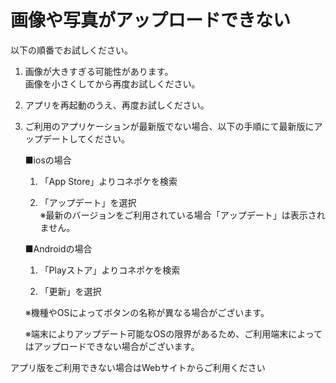 # 画像や写真がアップロードできない  

以下の順番でお試しください。

1. 画像が大きすぎる可能性があります。  
画像を小さくしてから再度お試しください。

1. アプリを再起動のうえ、再度お試しください。

1. ご利用のアプリケーションが最新版でない場合、以下の手順にて最新版にアップデートしてください。

    ■iosの場合
   1. 「App Store」よりコネポケを検索

   1. 「アップデート」を選択  
※最新のバージョンをご利用されている場合「アップデート」は表示されません。

    ■Androidの場合
   1. 「Playストア」よりコネポケを検索

   2. 「更新」を選択

    ※機種やOSによってボタンの名称が異なる場合がございます。

    ※端末によりアップデート可能なOSの限界があるため、ご利用端末によってはアップロードできない場合がございます。

アプリ版をご利用できない場合はWebサイトからご利用ください

